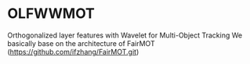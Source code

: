 # OLFWWMOT
Orthogonalized layer features with Wavelet for Multi-Object Tracking
We basically base on the architecture of FairMOT (https://github.com/ifzhang/FairMOT.git) 
